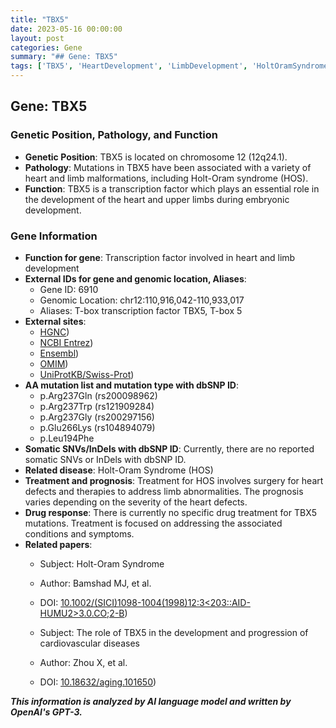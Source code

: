 ```yaml
---
title: "TBX5"
date: 2023-05-16 00:00:00
layout: post
categories: Gene
summary: "## Gene: TBX5"
tags: ['TBX5', 'HeartDevelopment', 'LimbDevelopment', 'HoltOramSyndrome', 'TranscriptionFactor', 'GeneticMutation', 'Treatment', 'Prognosis']
---
```


## Gene: TBX5

### Genetic Position, Pathology, and Function
- **Genetic Position**: TBX5 is located on chromosome 12 (12q24.1).
- **Pathology**: Mutations in TBX5 have been associated with a variety of heart and limb malformations, including Holt-Oram syndrome (HOS).
- **Function**: TBX5 is a transcription factor which plays an essential role in the development of the heart and upper limbs during embryonic development.

### Gene Information
- **Function for gene**: Transcription factor involved in heart and limb development
- **External IDs for gene and genomic location, Aliases**:
    - Gene ID: 6910
    - Genomic Location: chr12:110,916,042-110,933,017
    - Aliases: T-box transcription factor TBX5, T-box 5
- **External sites**:
    - [HGNC](https://www.genenames.org/data/gene-symbol-report/#!/hgnc_id/HGNC:11589))
    - [NCBI Entrez](https://www.ncbi.nlm.nih.gov/gene/6910))
    - [Ensembl](https://uswest.ensembl.org/Homo_sapiens/Gene/Summary?g=ENSG00000118217;r=12:110916042-110933017))
    - [OMIM](https://www.omim.org/entry/601620))
    - [UniProtKB/Swiss-Prot](https://www.uniprot.org/uniprot/Q99593))
- **AA mutation list and mutation type with dbSNP ID**: 
    - p.Arg237Gln (rs200098962)
    - p.Arg237Trp (rs121909284)
    - p.Arg237Gly (rs200297156)
    - p.Glu266Lys (rs104894079)
    - p.Leu194Phe
- **Somatic SNVs/InDels with dbSNP ID**: Currently, there are no reported somatic SNVs or InDels with dbSNP ID.
- **Related disease**: Holt-Oram Syndrome (HOS)
- **Treatment and prognosis**: Treatment for HOS involves surgery for heart defects and therapies to address limb abnormalities. The prognosis varies depending on the severity of the heart defects.
- **Drug response**: There is currently no specific drug treatment for TBX5 mutations. Treatment is focused on addressing the associated conditions and symptoms.
- **Related papers**:
    - Subject: Holt-Oram Syndrome
    - Author: Bamshad MJ, et al.
    - DOI: [10.1002/(SICI)1098-1004(1998)12:3<203::AID-HUMU2>3.0.CO;2-B](https://doi.org/10.1002/(SICI)1098-1004(1998)12:3<203::AID-HUMU2>3.0.CO;2-B))
    
    - Subject: The role of TBX5 in the development and progression of cardiovascular diseases
    - Author: Zhou X, et al.
    - DOI: [10.18632/aging.101650](https://doi.org/10.18632/aging.101650))

**_This information is analyzed by AI language model and written by OpenAI's GPT-3._**